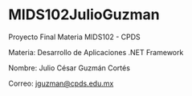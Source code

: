 # MIDS102JulioGuzman
Proyecto Final Materia MIDS102 - CPDS

Materia: Desarrollo de Aplicaciones .NET Framework

Nombre: Julio César Guzmán Cortés

Correo: jguzman@cpds.edu.mx
